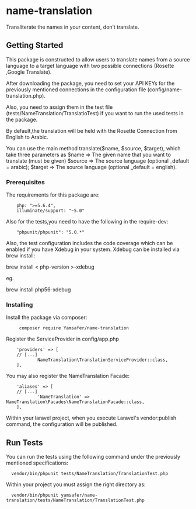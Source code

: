 # name-translation

Transliterate the names in your content, don’t translate.


## Getting Started

This package is constructed to allow users to translate names from a source language to a target language with two possible
connections (Rosette ,Google Translate).

After downloading the package, you need to set your API KEYs for the previously mentioned connections in the configuration file (config/name-translation.php).

Also, you need to assign them in the test file (tests/NameTranslation/TranslatioTest) if you want to run the used tests in the package.

By default,the translation will be held with the Rosette Connection from English to Arabic.

You can use the main method translate($name, $source, $target),
which take three parameters as
$name => The given name that you want to translate (must be given)
$source => The source language (optional _default = arabic);
$target => The source language (optional _default = english).


### Prerequisites

The requirements for this package are:

        php: ">=5.6.4",
        illuminate/support: "~5.0"

Also for the tests,you need to have the following in the require-dev:

        "phpunit/phpunit": "5.0.*"

Also, the test configuration includes the code coverage which can be enabled if you have Xdebug in your system. Xdebug can be installed via brew install:


brew install < php-version >-xdebug

eg.

brew install php56-xdebug


### Installing

Install the package via composer:

         composer require Yamsafer/name-translation

Register the ServiceProvider in config/app.php

        'providers' => [
		// [...]
                NameTranslation\TranslationServiceProvider::class,
        ],
You may also register the NameTranslation Facade:

        'aliases' => [
		// [...]
                'NameTranslation' => NameTranslation\Facades\NameTranslationFacade::class,
        ],

Within your laravel project, when you execute Laravel's vendor:publish command, the configuration will be published.


## Run Tests

You can run the tests using the following command under the previously mentioned
specifications:

      vendor/bin/phpunit tests/NameTranslation/TranslationTest.php

Within your project you must assign the right directory as:

      vendor/bin/phpunit yamsafer/name-translation/tests/NameTranslation/TranslationTest.php

